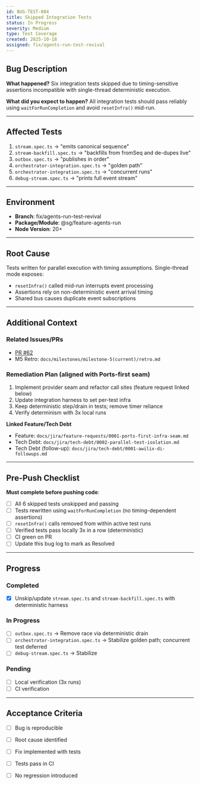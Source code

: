 ```yaml
---
id: BUG-TEST-004
title: Skipped Integration Tests
status: In Progress
severity: Medium
type: Test Coverage
created: 2025-10-18
assigned: fix/agents-run-test-revival
---
```


## Bug Description

**What happened?**
Six integration tests skipped due to timing-sensitive assertions incompatible with single-thread deterministic execution.

**What did you expect to happen?**
All integration tests should pass reliably using `waitForRunCompletion` and avoid `resetInfra()` mid-run.

---

## Affected Tests

1. `stream.spec.ts` → "emits canonical sequence"
2. `stream-backfill.spec.ts` → "backfills from fromSeq and de-dupes live"
3. `outbox.spec.ts` → "publishes in order"
4. `orchestrator-integration.spec.ts` → "golden path"
5. `orchestrator-integration.spec.ts` → "concurrent runs"
6. `debug-stream.spec.ts` → "prints full event stream"

---

## Environment

- **Branch**: fix/agents-run-test-revival
- **Package/Module**: @sg/feature-agents-run
- **Node Version**: 20+

---

## Root Cause

Tests written for parallel execution with timing assumptions. Single-thread mode exposes:
- `resetInfra()` called mid-run interrupts event processing
- Assertions rely on non-deterministic event arrival timing
- Shared bus causes duplicate event subscriptions

---

## Additional Context

### Related Issues/PRs
- [PR #62](https://github.com/nirukk52/supa-screengraph/pull/62)
- M5 Retro: `docs/milestones/milestone-5(current)/retro.md`

### Remediation Plan (aligned with Ports-first seam)
1. Implement provider seam and refactor call sites (feature request linked below)
2. Update integration harness to set per-test infra
3. Keep deterministic step/drain in tests; remove timer reliance
4. Verify determinism with 3x local runs

**Linked Feature/Tech Debt**
- Feature: `docs/jira/feature-requests/0001-ports-first-infra-seam.md`
- Tech Debt: `docs/jira/tech-debt/0002-parallel-test-isolation.md`
- Tech Debt (follow-up): `docs/jira/tech-debt/0001-awilix-di-followups.md`

---

## Pre-Push Checklist

**Must complete before pushing code**:

- [ ] All 6 skipped tests unskipped and passing
- [ ] Tests rewritten using `waitForRunCompletion` (no timing-dependent assertions)
- [ ] `resetInfra()` calls removed from within active test runs
- [ ] Verified tests pass locally 3x in a row (deterministic)
- [ ] CI green on PR
- [ ] Update this bug log to mark as Resolved

---

## Progress

### Completed
- [x] Unskip/update `stream.spec.ts` and `stream-backfill.spec.ts` with deterministic harness

### In Progress
- [ ] `outbox.spec.ts` → Remove race via deterministic drain
- [ ] `orchestrator-integration.spec.ts` → Stabilize golden path; concurrent test deferred
- [ ] `debug-stream.spec.ts` → Stabilize

### Pending
- [ ] Local verification (3x runs)
- [ ] CI verification

---

## Acceptance Criteria

- [ ] Bug is reproducible
- [ ] Root cause identified
- [ ] Fix implemented with tests
- [ ] Tests pass in CI
- [ ] No regression introduced

